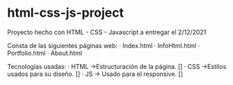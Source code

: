 # html-css-js-project
Proyecto hecho con HTML - CSS - Javascript a entregar el 2/12/2021

Consta de las siguientes páginas web:
    · Index.html
    · InfoHtml.html
    · Portfolio.html
    · About.html

Tecnologías usadas:
    · HTML ->Estructuración de la página.  []
    · CSS ->Estilos usados para su diseño. []
    · JS -> Usado para el responsive.      []